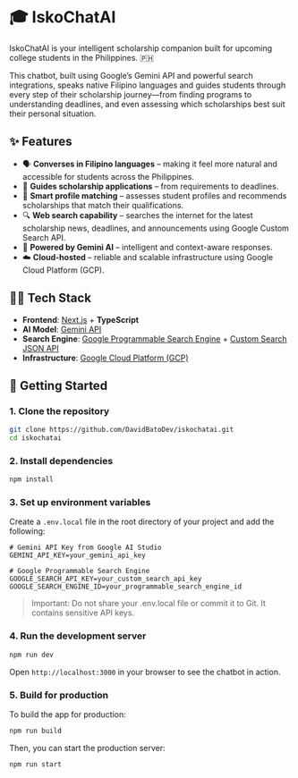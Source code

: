 # 🎓 IskoChatAI

IskoChatAI is your intelligent scholarship companion built for upcoming college students in the Philippines. 🇵🇭

This chatbot, built using Google’s Gemini API and powerful search integrations, speaks native Filipino languages and guides students through every step of their scholarship journey—from finding programs to understanding deadlines, and even assessing which scholarships best suit their personal situation.

## ✨ Features

- 🗣️ **Converses in Filipino languages** – making it feel more natural and accessible for students across the Philippines.
- 📅 **Guides scholarship applications** – from requirements to deadlines.
- 🧠 **Smart profile matching** – assesses student profiles and recommends scholarships that match their qualifications.
- 🔍 **Web search capability** – searches the internet for the latest scholarship news, deadlines, and announcements using Google Custom Search API.
- 🤖 **Powered by Gemini AI** – intelligent and context-aware responses.
- ☁️ **Cloud-hosted** – reliable and scalable infrastructure using Google Cloud Platform (GCP).

## 🧑‍💻 Tech Stack

- **Frontend**: [Next.js](https://nextjs.org/) + **TypeScript**
- **AI Model**: [Gemini API](https://ai.google.dev/)
- **Search Engine**: [Google Programmable Search Engine](https://programmablesearchengine.google.com/about/) + [Custom Search JSON API](https://developers.google.com/custom-search/v1/overview)
- **Infrastructure**: [Google Cloud Platform (GCP)](https://cloud.google.com/)

## 🚀 Getting Started

### 1. Clone the repository

```bash
git clone https://github.com/DavidBatoDev/iskochatai.git
cd iskochatai
```

### 2. Install dependencies

```bash
npm install
```

### 3. Set up environment variables

Create a `.env.local` file in the root directory of your project and add the following:

```env
# Gemini API Key from Google AI Studio
GEMINI_API_KEY=your_gemini_api_key

# Google Programmable Search Engine
GOOGLE_SEARCH_API_KEY=your_custom_search_api_key
GOOGLE_SEARCH_ENGINE_ID=your_programmable_search_engine_id
```

>  Important: Do not share your .env.local file or commit it to Git. It contains sensitive API keys.

### 4. Run the development server

```bash
npm run dev
```

Open `http://localhost:3000` in your browser to see the chatbot in action.


### 5. Build for production

To build the app for production:

```bash
npm run build
```

Then, you can start the production server:

```bash
npm run start
```